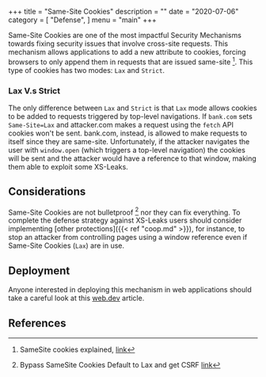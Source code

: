 +++
title = "Same-Site Cookies"
description = ""
date = "2020-07-06"
category = [
    "Defense",
]
menu = "main"
+++

Same-Site Cookies are one of the most impactful Security Mechanisms towards fixing security issues that involve cross-site requests. This mechanism allows applications to add a new attribute to cookies, forcing browsers to only append them in requests that are issued same-site [^1]. This type of cookies has two modes: `Lax` and `Strict`.

### Lax V.s Strict

The only difference between `Lax` and `Strict` is that `Lax` mode allows cookies to be added to requests triggered by top-level navigations. If `bank.com` sets `Same-Site=Lax` and attacker.com makes a request using the `fetch` API cookies won't be sent. bank.com, instead, is allowed to make requests to itself since they are same-site. Unfortunately, if the attacker navigates the user with `window.open` (which triggers a top-level navigation) the cookies will be sent and the attacker would have a reference to that window, making them able to exploit some XS-Leaks.

## Considerations

Same-Site Cookies are not bulletproof [^2] nor they can fix everything. To complete the defense strategy against XS-Leaks users should consider implementing [other protections]({{< ref "coop.md" >}}), for instance, to stop an attacker from controlling pages using a window reference even if Same-Site Cookies (`Lax`) are in use.

## Deployment

Anyone interested in deploying this mechanism in web applications should take a careful look at this [web.dev](https://web.dev/samesite-cookie-recipes/) article.

## References

[^1]: SameSite cookies explained, [link](https://web.dev/samesite-cookies-explained/)
[^2]: Bypass SameSite Cookies Default to Lax and get CSRF [link](https://medium.com/@renwa/bypass-samesite-cookies-default-to-lax-and-get-csrf-343ba09b9f2b)